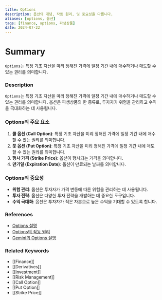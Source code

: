 ```yaml
---
title: Options
description: 옵션의 개념, 작동 원리, 및 중요성을 다룹니다.
aliases: [options, 옵션]
tags: [finance, options, 파생상품]
date: 2024-07-22
---
```


# Summary

`Options`는 특정 기초 자산을 미리 정해진 가격에 일정 기간 내에 매수하거나 매도할 수 있는 권리를 의미합니다.

### Description

`Options`는 특정 기초 자산을 미리 정해진 가격에 일정 기간 내에 매수하거나 매도할 수 있는 권리를 의미합니다. 옵션은 파생상품의 한 종류로, 투자자가 위험을 관리하고 수익을 극대화하는 데 사용됩니다.

### Options의 주요 요소

1. **콜 옵션 (Call Option)**: 특정 기초 자산을 미리 정해진 가격에 일정 기간 내에 매수할 수 있는 권리를 의미합니다.
2. **풋 옵션 (Put Option)**: 특정 기초 자산을 미리 정해진 가격에 일정 기간 내에 매도할 수 있는 권리를 의미합니다.
3. **행사 가격 (Strike Price)**: 옵션이 행사되는 가격을 의미합니다.
4. **만기일 (Expiration Date)**: 옵션이 만료되는 날짜를 의미합니다.

### Options의 중요성

- **위험 관리**: 옵션은 투자자가 가격 변동에 따른 위험을 관리하는 데 사용됩니다.
- **투자 전략**: 옵션은 다양한 투자 전략을 개발하는 데 중요한 도구입니다.
- **수익 극대화**: 옵션은 투자자가 적은 자본으로 높은 수익을 기대할 수 있도록 합니다.

### References

- [Options 설명](<https://en.wikipedia.org/wiki/Option_(finance)>)
- [Options의 작동 원리](https://www.investopedia.com/terms/o/option.asp)
- [Gemini의 Options 설명](https://www.gemini.com/cryptopedia/search?query=options)

### Related Keywords

- [[Finance]]
- [[Derivatives]]
- [[Investment]]
- [[Risk Management]]
- [[Call Option]]
- [[Put Option]]
- [[Strike Price]]
